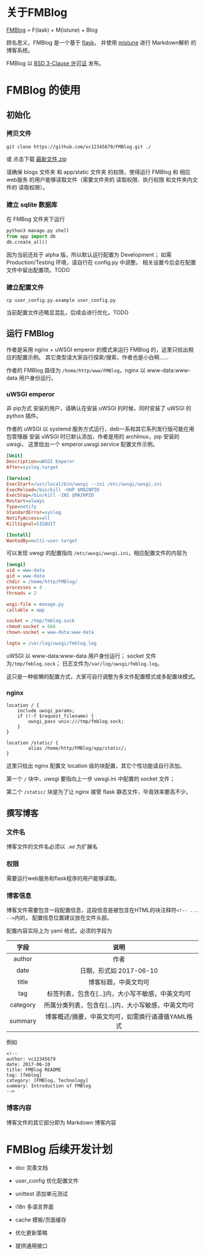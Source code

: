 # 关于FMBlog

[FMBlog](https://github.com/vc12345679/FMBlog) = F(lask) + M(istune) + Blog

顾名思义，FMBlog 是一个基于 [flask](https://github.com/pallets/flask)，
并使用 [mistune](https://github.com/lepture/mistune) 进行 Markdown解析
的博客系统。

FMBlog 以 [BSD 3-Clause 许可证](https://github.com/vc12345679/FMBlog/blob/master/LICENSE)
发布。

# FMBlog 的使用

## 初始化

### 拷贝文件

```
git clone https://github.com/vc12345679/FMBlog.git ./
```

或 点击下载 [最新文件.zip](https://github.com/vc12345679/FMBlog/archive/master.zip)

请确保 blogs 文件夹 和 app/static 文件夹 的权限，使得运行 FMBlog 和 
相应web服务 的用户能够读取文件（需要文件夹的 读取权限、执行权限 和文件夹内文件的 读取权限）。

### 建立 sqlite 数据库

在 FMBog 文件夹下运行

```python
python3 manage.py shell
from app import db
db.create_all()
```

因为当前还处于 alpha 版，所以默认运行配置为 Development；
如需 Production/Testing 环境，请自行在 config.py 中调整。
相关设置今后会在配置文件中留出配置项。TODO

### 建立配置文件

```
cp user_config.py.example user_config.py
```

当前配置文件还略显混乱，后续会进行优化。TODO

## 运行 FMBlog

作者是采用 nginx + uWSGI emperor 的模式来运行 FMBlog 的，这里只给出相应的配置示例。
其它类型请大家自行探索/搜索，作者也是小白啊……

作者的 FMBlog 路径为 `/home/http/www/FMBlog`，nginx 以 www-data:www-data 用户身份运行。

### uWSGI emperor

非 pip方式 安装的用户，请确认在安装 uWSGI 的时候，同时安装了 uWSGI 的 python 插件。

作者的 uWSGI 以 systemd 服务方式运行，deb一系和其它系列发行版可能在用包管理器
安装 uWSGI 时已默认添加，作者是用的 archlinux，pip 安装的 uwsgi，
这里给出一个 emperor.uwsgi.service 配置文件示例。

```ini
[Unit]
Description=uWSGI Emperor
After=syslog.target

[Service]
ExecStart=/usr/local/bin/uwsgi --ini /etc/uwsgi/uwsgi.ini
ExecReload=/bin/kill -HUP $MAINPID
ExecStop=/bin/kill -INI $MAINPID
Restart=always
Type=notify
StandardError=syslog
NotifyAccess=all
KillSignal=SIGQUIT

[Install]
WantedBy=multi-user.target
```

可以发现 uwsgi 的配置指向 `/etc/uwsgi/uwsgi.ini`，相应配置文件的内容为

```ini
[uwsgi]
uid = www-data
gid = www-data
chdir = /home/http/FMBlog/
processes = 4
threads = 2

wsgi-file = manage.py
callable = app

socket = /tmp/fmblog.sock
chmod-socket = 666
chown-socket = www-data:www-data

logto = /var/log/uwsgi/fmblog.log
```

uWSGI 以 www-data:www-data 用户身份运行；
socket 文件为`/tmp/fmblog.sock`；
日志文件为`/var/log/uwsgi/fmblog.log`。

这只是一种偷懒的配置方式，大家可自行调整为多文件配置模式或多配置块模式。

### nginx

```
location / {
    include uwsgi_params;
    if (!-f $request_filename) {
        uwsgi_pass unix:///tmp/fmblog.sock;
    }
}

location /static/ {
        alias /home/http/FMBlog/app/static/;
}
```

这里只给出 nginx 配置文 location 级的块配置，其它个性功能请自行添加。

第一个 `/` 块中，uwsgi 要指向上一步 uwsgi.ini 中配置的 socket 文件；

第二个 `/static/` 块是为了让 nginx 接管 flask 静态文件，毕竟效率要高不少。

## 撰写博客

### 文件名

博客文件的文件名必须以 `.md` 为扩展名

### 权限

需要运行web服务和flask程序的用户能够读取。

### 博客信息

博客文件需要包含一段配置信息，这段信息是被包含在HTML的块注释符`<!-- ... -->`内的，
配置信息位置建议放在文件头部。

配置内容实际上为 yaml 格式，必须的字段为

|字段|说明|
|:-:|:-:|
|author|作者|
|date| 日期，形式如 2017-06-10|
|title| 博客标题，中英文均可|
|tag| 标签列表，包含在[...]内，大小写不敏感，中英文均可|
|category| 所属分类列表，包含在[...]内，大小写敏感，中英文均可|
|summary| 博客概述/摘要，中英文均可，如需换行请遵循YAML格式|

例如

```
<!--
author: vc12345679
date: 2017-06-10
title: FMBlog README
tag: [fmblog]
category: [FMBlog, Technology]
summary: Introduction of FMBlog
-->
```

### 博客内容

博客文件的其它部分即为 Markdown 博客内容

# FMBlog 后续开发计划

* doc 完善文档

* user_config 优化配置文件

* unittest 添加单元测试

* i18n 多语言界面

* cache 模板/页面缓存

* 优化更新策略

* 提供通用接口